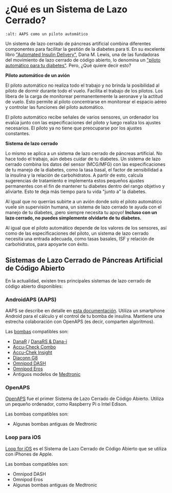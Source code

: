 # ¿Qué es un Sistema de Lazo Cerrado?

```{image} ../images/autopilot.png
:alt: AAPS como un piloto automático
```

Un sistema de lazo cerrado de páncreas artificial combina diferentes componentes para facilitar la gestión de la diabetes para ti. En su excelente libro ["Automated Insulin Delivery"](https://www.artificialpancreasbook.com/), Dana M. Lewis, una de las fundadoras del movimiento de lazo cerrado de código abierto, lo denomina un ["piloto automático para tu diabetes"](https://www.artificialpancreasbook.com/3.-getting-started-with-your-aps). Pero, ¿Qué quiere decir esto?

**Piloto automático de un avión**

El piloto automático no realiza todo el trabajo y no brinda la posibilidad al piloto de dormir durante todo el vuelo. Facilita el trabajo de los pilotos. Los libera de la carga de monitorear permanentemente la aeronave y la actitud de vuelo. Esto permite al piloto concentrarse en monitorear el espacio aéreo y controlar las funciones del piloto automático.

El piloto automático recibe señales de varios sensores, un ordenador los evalúa junto con las especificaciones del piloto y luego realiza los ajustes necesarios. El piloto ya no tiene que preocuparse por los ajustes constantes.

**Sistema de lazo cerrado**

Lo mismo se aplica a un sistema de lazo cerrado de páncreas artificial. No hace todo el trabajo, aún debes cuidar de tu diabetes. Un sistema de lazo cerrado combina los datos del sensor (MCG/MFG) con las especificaciones de tu manejo de la diabetes, como la tasa basal, el factor de sensibilidad a la insulina y la relación de carbohidratos. A partir de esto, calcula sugerencias de tratamiento e implementa estos pequeños ajustes permanentes con el fin de mantener tu diabetes dentro del rango objetivo y aliviarte. Esto te deja más tiempo para tu vida "junto a" la diabetes.

Al igual que no querrías subirte a un avión donde solo el piloto automático vuele sin supervisión humana, un sistema de lazo cerrado te ayuda con el manejo de tu diabetes, ¡pero siempre necesita tu apoyo! **Incluso con un lazo cerrado, no puedes simplemente olvidarte de tu diabetes.**

Al igual que el piloto automático depende de los valores de los sensores, así como de las especificaciones del piloto, un sistema de lazo cerrado necesita una entrada adecuada, como tasas basales, ISF y relación de carbohidratos, para apoyarte con éxito.

## Sistemas de Lazo Cerrado de Páncreas Artificial de Código Abierto

En la actualidad, existen tres principales sistemas de lazo cerrado de código abierto disponibles:

### AndroidAPS (AAPS)

AAPS se describe en detalle en [esta documentación](./WhatisAndroidAPS.html). Utiliza un smartphone Android para el cálculo y el control de tu bomba de insulina. Mantiene una estrecha colaboración con OpenAPS (es decir, comparten algoritmos).

Las [bombas](../Hardware/pumps.md) compatibles son:

- [DanaR](../Configuration/DanaR-Insulin-Pump.md) / [DanaRS & Dana-i](../Configuration/DanaRS-Insulin-Pump.html)
- [Accu-Check Combo](../Configuration/Accu-Chek-Combo-Pump.md)
- [Accu-Chek Insight](../Configuration/Accu-Chek-Insight-Pump.md)
- [Diaconn G8](../Configuration/DiaconnG8.md)
- [Omnipod DASH](../Configuration/OmnipodDASH.md)
- [Omnipod Eros](../Configuration/OmnipodEros.md)
- Antiguos modelos de [Medtronic](../Configuration/MedtronicPump.md)

### OpenAPS

[OpenAPS](https://openaps.readthedocs.io) fue el primer Sistema de Lazo Cerrado de Código Abierto. Utiliza un pequeño ordenador, como Raspberry Pi o Intel Edison.

Las bombas compatibles son:

- Algunas bombas antiguas de Medtronic

### Loop para iOS

[Loop for iOS](https://loopkit.github.io/loopdocs/) es el Sistema de Lazo Cerrado de Código Abierto que se utiliza con iPhones de Apple.

Las bombas compatibles son:

- Omnipod DASH
- Omnipod Eros
- Algunas bombas antiguas de Medtronic
